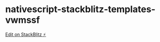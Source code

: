 # nativescript-stackblitz-templates-vwmssf

[Edit on StackBlitz ⚡️](https://stackblitz.com/edit/nativescript-stackblitz-templates-vwmssf)